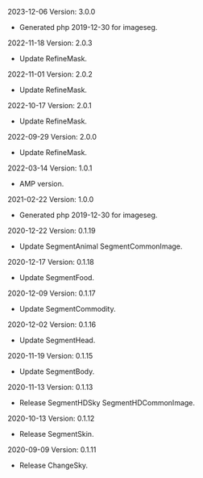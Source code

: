 2023-12-06 Version: 3.0.0
- Generated php 2019-12-30 for imageseg.

2022-11-18 Version: 2.0.3
- Update RefineMask.

2022-11-01 Version: 2.0.2
- Update RefineMask.

2022-10-17 Version: 2.0.1
- Update RefineMask.

2022-09-29 Version: 2.0.0
- Update RefineMask.

2022-03-14 Version: 1.0.1
- AMP version.

2021-02-22 Version: 1.0.0
- Generated php 2019-12-30 for imageseg.

2020-12-22 Version: 0.1.19
- Update SegmentAnimal SegmentCommonImage.

2020-12-17 Version: 0.1.18
- Update SegmentFood.

2020-12-09 Version: 0.1.17
- Update SegmentCommodity.

2020-12-02 Version: 0.1.16
- Update SegmentHead.

2020-11-19 Version: 0.1.15
- Update SegmentBody.

2020-11-13 Version: 0.1.13
- Release SegmentHDSky SegmentHDCommonImage.

2020-10-13 Version: 0.1.12
- Release SegmentSkin.

2020-09-09 Version: 0.1.11
- Release ChangeSky.

